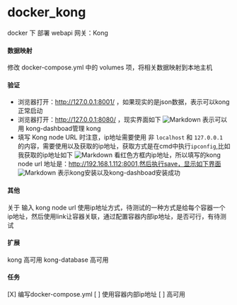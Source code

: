 # docker_kong
docker 下 部署 webapi 网关：Kong

#### 数据映射
修改 docker-compose.yml 中的 volumes 项，将相关数据映射到本地主机

#### 验证
* 浏览器打开：http://127.0.0.1:8001/ ，如果现实的是json数据，表示可以kong正常启动
* 浏览器打开：http://127.0.0.1:8080/ ，现实界面如下
![Markdown](http://i4.bvimg.com/599630/be18bcb6291e1d7a.png)
表示可以用 kong-dashboad管理 kong
* 填写 Kong node URL 时注意，ip地址需要使用 非 `localhost` 和 `127.0.0.1` 的内容，需要使用以及获取的ip地址，获取方式是在cmd中执行`ipconfig`,比如我获取的ip地址如下
![Markdown](http://i4.bvimg.com/599630/d049e9b5f064b8a2.png)
看红色方框内ip地址，所以填写的kong node url 地址是：http://192.168.1.112:8001,然后执行save，显示如下界面
![Markdown](http://i4.bvimg.com/599630/011019614b25b08e.png)
表示kong安装以及kong-dashboad安装成功

#### 其他
关于 输入 kong node url 使用ip地址方式，待测试的一种方式是给每个容器一个ip地址，然后使用link让容器关联，通过配置容器内部ip地址，是否可行，有待测试

#### 扩展
kong 高可用
kong-database 高可用

#### 任务
[X] 编写docker-compose.yml
[ ] 使用容器内部ip地址
[ ] 高可用 
